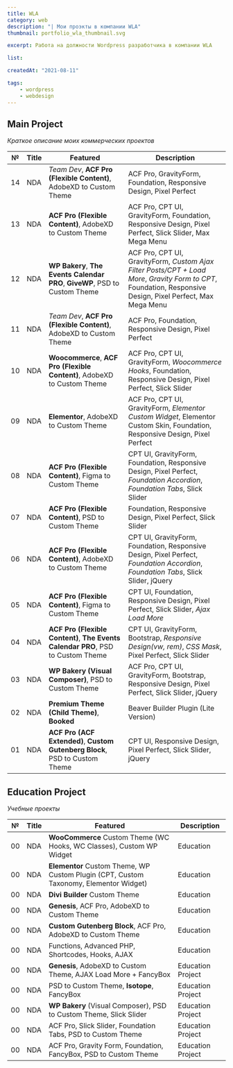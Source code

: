 ```yaml
---
title: WLA
category: web
description: "| Мои проэкты в компании WLA"
thumbnail: portfolio_wla_thumbnail.svg

excerpt: Работа на должности Wordpress разработчика в компании WLA 

list:

createdAt: "2021-08-11"

tags:
    - wordpress
    - webdesign
---
```


## Main Project

*Краткое описание моих коммерческих проектов*

| №  | Title | Featured                                                                               | Description                                                                                                                |
|----|-------|----------------------------------------------------------------------------------------|----------------------------------------------------------------------------------------------------------------------------|
| 14 | NDA   | *Team Dev*, **ACF Pro (Flexible Content)**, AdobeXD to Custom Theme                          | ACF Pro, GravityForm, Foundation, Responsive Design, Pixel Perfect
| 13 | NDA   | **ACF Pro (Flexible Content)**, AdobeXD to Custom Theme                          | ACF Pro, CPT UI, GravityForm, Foundation, Responsive Design, Pixel Perfect, Slick Slider, Max Mega Menu
| 12 | NDA   | **WP Bakery**, **The Events Calendar PRO**, **GiveWP**, PSD to Custom Theme      | ACF Pro, CPT UI, GravityForm, *Custom Ajax Filter Posts/CPT + Load More*, *Gravity Form to CPT*, Foundation, Responsive Design, Pixel Perfect, Max Mega Menu
| 11 | NDA   | *Team Dev*, **ACF Pro (Flexible Content)**, AdobeXD to Custom Theme                          | ACF Pro, Foundation, Responsive Design, Pixel Perfect                                                            |
| 10 | NDA   | **Woocommerce**, **ACF Pro (Flexible Content)**, AdobeXD to Custom Theme         | ACF Pro, CPT UI, GravityForm, *Woocommerce Hooks*, Foundation, Responsive Design, Pixel Perfect, Slick Slider                |
| 09 | NDA   | **Elementor**, AdobeXD to Custom Theme                                           | ACF Pro, CPT UI, GravityForm, *Elementor Custom Widget*, Elementor Custom Skin, Foundation, Responsive Design, Pixel Perfect |
| 08 | NDA   | **ACF Pro (Flexible Content)**, Figma to Custom Theme                            | CPT UI, GravityForm, Foundation, Responsive Design, Pixel Perfect, *Foundation Accordion*, *Foundation Tabs*, Slick Slider     |
| 07 | NDA   | **ACF Pro (Flexible Content)**, PSD to Custom Theme                              | Foundation, Responsive Design, Pixel Perfect, Slick Slider                                                                 |
| 06 | NDA   | **ACF Pro (Flexible Content)**, AdobeXD to Custom Theme                          | CPT UI, GravityForm, Foundation, Responsive Design, Pixel Perfect, *Foundation Accordion*, *Foundation Tabs*, Slick Slider, jQuery |
| 05 | NDA   | **ACF Pro (Flexible Content)**, Figma to Custom Theme                            | CPT UI, Foundation, Responsive Design, Pixel Perfect, Slick Slider, *Ajax Load More*                                        |
| 04 | NDA   | **ACF Pro (Flexible Content)**, **The Events Calendar PRO**, PSD to Custom Theme | CPT UI, GravityForm, Bootstrap, *Responsive Design(vw, rem)*, *CSS Mask*, Pixel Perfect, Slick Slider                       |
| 03 | NDA   | **WP Bakery (Visual Composer)**, PSD to Custom Theme                             | ACF Pro, CPT UI, GravityForm, Bootstrap, Responsive Design, Pixel Perfect, Slick Slider, jQuery                   |
| 02 | NDA   | **Premium Theme (Child Theme)**, **Booked**                                      | Beaver Builder Plugin (Lite Version)                                                                              |
| 01 | NDA   | **ACF Pro (ACF Extended)**, **Custom Gutenberg Block**, PSD to Custom Theme      | CPT UI, Responsive Design, Pixel Perfect, Slick Slider, jQuery                                                    |


## Education Project

*Учебные проекты*

| №  | Title | Featured                                                           | Description |
|----|-------|--------------------------------------------------------------------|-------------|
| 00 | NDA   | **WooCommerce** Custom Theme (WC Hooks, WC Classes), Custom WP Widget                     | Education             |
| 00 | NDA   | **Elementor** Custom Theme, WP Custom Plugin (CPT, Custom Taxonomy, Elementor Widget)    | Education  |
| 00 | NDA   | **Divi Builder** Custom Theme                                      | Education             |
| 00 | NDA   | **Genesis**, ACF Pro, AdobeXD to Custom Theme                      | Education             |
| 00 | NDA   | **Custom Gutenberg Block**, ACF Pro, AdobeXD to Custom Theme       | Education             |
| 00 | NDA   | Functions, Advanced PHP, Shortcodes, Hooks, AJAX                   | Education             |
| 00 | NDA   | **Genesis**, AdobeXD to Custom Theme, AJAX Load More + FancyBox    | Education Project  |
| 00 | NDA   | PSD to Custom Theme, **Isotope**, FancyBox                         | Education Project  |
| 00 | NDA   | **WP Bakery** (Visual Composer), PSD to Custom Theme, Slick Slider | Education Project  |        
| 00 | NDA   | ACF Pro, Slick Slider, Foundation Tabs, PSD to Custom Theme        | Education Project  |          
| 00 | NDA   | ACF Pro, Gravity Form, Foundation, FancyBox, PSD to Custom Theme   | Education Project  |

